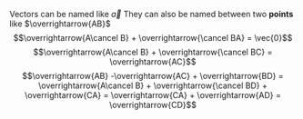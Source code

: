 Vectors can be named like $\vec{a}$
They can also be named between two **points** like $\overrightarrow{AB}$
$$\overrightarrow{A\cancel B} + \overrightarrow{\cancel BA} = \vec{0}$$
$$\overrightarrow{A\cancel B} + \overrightarrow{\cancel BC} = \overrightarrow{AC}$$
$$\overrightarrow{AB} -\overrightarrow{AC} + \overrightarrow{BD} = \overrightarrow{A\cancel B} + \overrightarrow{\cancel BD} + \overrightarrow{CA} = \overrightarrow{CA} + \overrightarrow{AD} = \overrightarrow{CD}$$
